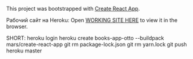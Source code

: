 This project was bootstrapped with [Create React App](https://github.com/facebook/create-react-app).

Рабочий сайт на Heroku:
Open [WORKING SITE HERE](https://books-app-otto.herokuapp.com) to view it in the browser.

SHORT:
heroku login
heroku create books-app-otto --buildpack mars/create-react-app
git rm package-lock.json
git rm yarn.lock
git push heroku master

